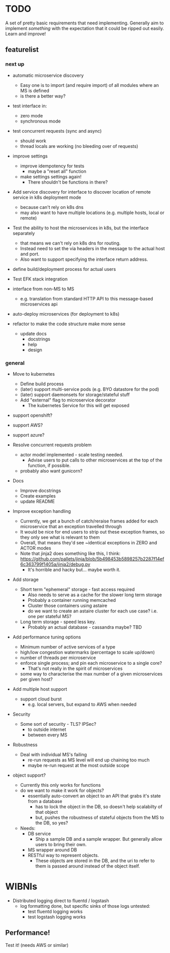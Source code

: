 # TODO

A set of pretty basic requirements that need implementing.
Generally aim to implement *something* with the expectation that it could be ripped out easily.
Learn and improve!


## featurelist

### next up
- automatic microservice discovery
    - Easy one is to import (and require import) of all modules where an MS is defined
    - is there a better way?

- test interface in:
    - zero mode
    - synchronous mode

- test concurrent requests (sync and async)
    - should work
    - thread locals are working (no bleeding over of requests)

- improve settings
    - improve idempotency for tests
        - maybe a "reset all" function
    - make settings settings again!
        - There shouldn't be functions in there?

- Add service discovery for interface to discover location of remote service in k8s deployment mode
    - because can't rely on k8s dns
    - may also want to have multiple locations (e.g. multiple hosts, local or remote)
- Test the ability to host the microservices in k8s, but the interface separately
    - that means we can't rely on k8s dns for routing.
    - Instead need to set the via headers in the message to the actual host and port.
    - Also want to support specifying the interface return address.

- define build/deployment process for actual users
- Test EFK stack integration
- interface from non-MS to MS
    - e.g. translation from standard HTTP API to this message-based microservices api
- auto-deploy microservices (for deployment to k8s)

- refactor to make the code structure make more sense
    - update docs
        - docstrings
        - help
        - design

### general
- Move to kubernetes
    - Define build process
    - (later) support multi-service pods (e.g. BYO datastore for the pod)
    - (later) support daemonsets for storage/stateful stuff
    - Add "external" flag to microservice decorator
        - The kubernetes Service for this will get exposed
- support openshift?
- support AWS?
- support azure?

- Resolve concurrent requests problem
    - actor model implemented - scale testing needed.
        - Advise users to put calls to other microservices at the top of the function, if possible.
    - probably also want gunicorn?


- Docs
    - Improve docstrings
    - Create examples
    - update README

- Improve exception handling
    - Currently, we get a bunch of catch/reraise frames added for each microservice that an exception travelled through
    - It would be nice for end users to strip out these exception frames, so they only see what is relevant to them
    - Overall, that means they'd see ~identical exceptions in ZERO and ACTOR modes
    - Note that jinja2 does something like this, I think: https://github.com/pallets/jinja/blob/5b498453b5898257b2287f14ef6c363799f1405a/jinja2/debug.py
        - It's horrible and hacky but... maybe worth it.

- Add storage
    - Short term "ephemeral" storage - fast access required
        - Also needs to serve as a cache for the slower long term storage
        - Probably a container running memcached
        - Cluster those containers using astaire
        - do we want to create an astaire cluster for each use case? i.e. one per stateful MS?
    - Long term storage - speed less key.
        - Probably an actual database - cassandra maybe? TBD
- Add performance tuning options
    - Minimum number of active services of a type
    - high/low congestion watermarks (percentage to scale up/down)
    - number of threads per microservice
    - enforce single process; and pin each microservice to a single core?
        - That's not really in the spirit of microservices
    - some way to characterise the max number of a given microservices per given host?
- Add multiple host support
    - support cloud burst
        - e.g. local servers, but expand to AWS when needed

- Security
    - Some sort of security - TLS? IPSec?
        - to outside internet
        - between every MS
- Robustness
    - Deal with individual MS's failing
        - re-run requests as MS level will end up chaining too much
        - maybe re-run request at the most outside scope
- object support?
    - Currently this only works for functions
    - do we want to make it work for objects?
        - essentially auto-convert an object to an API that grabs it's state from a database
            - has to lock the object in the DB, so doesn't help scalabilty of that object
            - but, pushes the robustness of stateful objects from the MS to the DB, so yes?
    - Needs:
        - DB service
            - Ship a sample DB and a sample wrapper. But generally allow users to bring their own.
        - MS wrapper around DB
        - RESTful way to represent objects.
            - These objects are stored in the DB, and the uri to refer to them is passed around instead of the object itself.

# WIBNIs

- Distributed logging direct to fluentd / logstash
    - log formatting done, but specific sinks of those logs untested:
        - test fluentd logging works
        - test logstash logging works


## Performance!
Test it! (needs AWS or similar)
